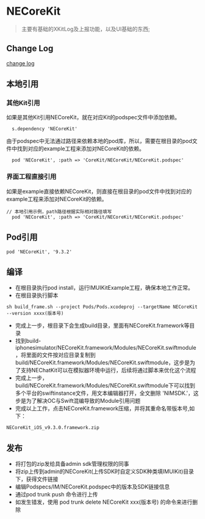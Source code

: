 # NECoreKit

> 主要有基础的XKitLog及上报功能，以及UI基础的东西;

## Change Log

[change log](CHANGELOG.md)

## 本地引用

### 其他Kit引用
如果是其他Kit引用NECoreKit，就在对应Kit的podspec文件中添加依赖。

```
  s.dependency 'NECoreKit'
```

由于podspec中无法通过路径来依赖本地的pod库，所以，需要在根目录的pod文件中找到对应的example工程来添加对NECoreKit的依赖。

```
  pod 'NECoreKit', :path => 'CoreKit/NECoreKit/NECoreKit.podspec'
```
### 界面工程直接引用
如果是example直接依赖NECoreKit，则直接在根目录的pod文件中找到对应的example工程来添加对NECoreKit的依赖。

```
// 本地引用示例，path路径根据实际相对路径填写
  pod 'NECoreKit', :path => 'CoreKit/NECoreKit/NECoreKit.podspec'
```

## Pod引用
```
pod 'NECoreKit', '9.3.2'
```
## 编译
- 在根目录执行pod install，运行IMUIKitExample工程，确保本地工作正常。
- 在根目录执行脚本

```
sh build_frame.sh --project Pods/Pods.xcodeproj --targetName NECoreKit --version xxxx(版本号)
```
- 完成上一步，根目录下会生成build目录，里面有NECoreKit.framework等目录
- 找到build-iphonesimulator/NECoreKit.framework/Modules/NECoreKit.swiftmodule，将里面的文件按对应目录复制到build/NECoreKit.framework/Modules/NECoreKit.swiftmodule，这步是为了支持NEChatKit可以在模拟器环境中运行，后续将通过脚本来优化这个流程
- 完成上一步，build/NECoreKit.framework/Modules/NECoreKit.swiftmodule下可以找到多个平台的swiftinstance文件，用文本编辑器打开，全文删除 'NIMSDK.'，这步是为了解决OC与Swift混编导致的Module引用问题
- 完成以上工作，点击NECoreKit.framework压缩，并将其重命名带版本号,如下：

```
NECoreKit_iOS_v9.3.0.framework.zip
```
## 发布
- 将打包的zip发给具备admin sdk管理权限的同事
- 将zip上传到admin的NECoreKit(上传SDK时自定义SDK种类填IMUIKit)目录下，获得文件链接
- 编辑Podspecs/IM/NECoreKit.podspec中的版本及SDK链接信息
- 通过pod trunk push 命令进行上传
- 如发生错发，使用 pod trunk delete NECoreKit xxx(版本号) 的命令来进行删除
